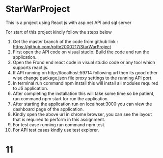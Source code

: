 # StarWarProject
This is a project using React js with asp.net API and sql server

For start of this project kindly follow the steps below

1. Get the master branch of the code from github link : https://github.com/rotte2000217/StarWarProject
2. First open the API code on visual studio. Build the code and run the application.
3. Open the Frond end react code in visual studio code or any tool which supports react js.
4. If API running on http://localhost:59714 following url then its good other wise change package.json file proxy settings to the running API port.
5. In terminal run command npm install this will install all modules required to JS application.
6. After completing the installation this will take some time so be patient, run command npm start for run the application.
7. After starting the application run on localhost:3000 you can view the dashboard page of the application.
8. Kindly open the above url in chrome browser, you can see the layout that is required to perform in this assignment.
9. For test case running run command npm test.
10. For API test cases kindly use test explorer. 
# 11
